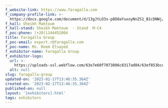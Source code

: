 ```yaml
---
f_website-link: https://www.faragalla.com
f_company-profile-link: >-
  https://docs.google.com/document/d/13gJtLO3s-p8DOaYuxoyNnZS1_B1cDNWj/edit?usp=share_link&ouid=111844397792848099856&rtpof=true&sd=true
f_hall: Sheikh Maktoum
f_hall-stand: Sheikh Maktoum  - Stand  M-C4
f_poc-phone: (+20)1144452004
title: Faragalla Group
f_poc-email: export.r@faragalla.com
f_poc-name: Ms. Reem Elsayed
f_exhibitor-name: Faragalla Group
f_exhibitor-logo:
  url: >-
    https://uploads-ssl.webflow.com/63e7e60f7073806c8317ad04/63ef853bcef1e84fc528aa93_NjZiNA.jpeg
  alt: null
slug: faragalla-group
updated-on: '2023-02-17T13:46:35.364Z'
created-on: '2023-02-17T13:46:35.364Z'
published-on: null
layout: '[exhibitors].html'
tags: exhibitors
---
```



